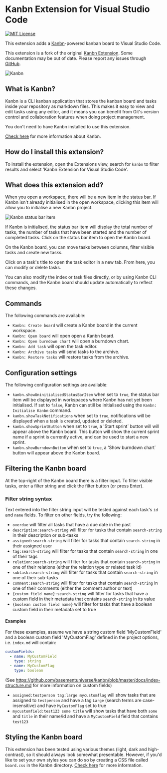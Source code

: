 # Kanbn Extension for Visual Studio Code

[![MIT License](https://img.shields.io/github/license/basementuniverse/vscode-kanbn?color=orange)](https://opensource.org/licenses/MIT)

This extension adds a [Kanbn](https://github.com/samgiz/kanbn)-powered kanban board to Visual Studio Code.

This extension is a fork of the original [Kanbn Extension](https://github.com/basementuniverse/vscode-kanbn). Some documentation may be out of date. Please report any issues through [GitHub](https://github.com/samgiz/vscode-kanbn/issues/new).

![Kanbn](docs/preview.gif "Kanbn")

## What is Kanbn?

Kanbn is a CLI kanban application that stores the kanban board and tasks inside your repository as markdown files. This makes it easy to view and edit tasks using any editor, and it means you can benefit from Git's version control and collaboration features when doing project management.

You don't need to have Kanbn installed to use this extension.

[Check here](https://www.npmjs.com/package/@basementuniverse/kanbn) for more information about Kanbn.

## How do I install this extension?

To install the extension, open the Extensions view, search for `kanbn` to filter results and select 'Kanbn Extension for Visual Studio Code'.

## What does this extension add?

When you open a workspace, there will be a new item in the status bar. If Kanbn isn't already initialised in the open workspace, clicking this item will allow you to initialise a new Kanbn project.

![Kanbn status bar item](docs/status-bar-item.png "Kanbn status bar item")

If Kanbn is initialised, the status bar item will display the total number of tasks, the number of tasks that have been started and the number of completed tasks. Click on the status bar item to open the Kanbn board.

On the Kanbn board, you can move tasks between columns, filter visible tasks and create new tasks.

Click on a task's title to open the task editor in a new tab. From here, you can modify or delete tasks.

You can also modify the index or task files directly, or by using Kanbn CLI commands, and the Kanbn board should update automatically to reflect these changes.

## Commands

The following commands are available:

- `Kanbn: Create board` will create a Kanbn board in the current workspace.
- `Kanbn: Open board` will open open a Kanbn board.
- `Kanbn: Open burndown chart` will open a burndown chart.
- `Kanbn: Add task` will open the task editor.
- `Kanbn: Archive tasks` will send tasks to the archive.
- `Kanbn: Restore tasks` will restore tasks from the archive.

## Configuration settings

The following configuration settings are available:

- `kanbn.showUninitialisedStatusBarItem` when set to `true`, the status bar item will be displayed in workspaces where Kanbn has not yet been initialised. If set to `false`, Kanbn can still be initialised using the `Kanbn: Initialise Kanbn` command.
- `kanbn.showTaskNotifications` when set to `true`, notifications will be displayed when a task is created, updated or deleted.
- `kanbn.showSprintButton` when set to `true`, a 'Start sprint` button will will appear above the Kanbn board. This button will show the current sprint name if a sprint is currently active, and can be used to start a new sprint.
- `kanbn.showBurndownButton` when set to `true`, a 'Show burndown chart` button will appear above the Kanbn board.

## Filtering the Kanbn board

At the top-right of the Kanbn board there is a filter input. To filter visible tasks, enter a filter string and click the filter button (or press Enter).

### Filter string syntax

Text entered into the filter string input will be tested against each task's `id` and `name` fields. To filter on other fields, try the following:

- `overdue` will filter all tasks that have a due date in the past
- `description:search-string` will filter for tasks that contain `search-string` in their description or sub-tasks
- `assigned:search-string` will filter for tasks that contain `search-string` in their assigned user
- `tag:search-string` will filter for tasks that contain `search-string` in one of their tags
- `relation:search-string` will filter for tasks that contain `search-string` in one of their relations (either the relation type or related task id)
- `subtask:search-string` will filter for tasks that contain `search-string` in one of their sub-tasks
- `comment:search-string` will filter for tasks that contain `search-string` in one of their comments (either the comment author or text)
- `{custom field name}:search-string` will filter for tasks that have a custom field in their metadata that contains `search-string` in its value
- `{boolean custom field name}` will filter for tasks that have a boolean custom field in their metadata set to true

#### Examples

For these examples, assume we have a string custom field 'MyCustomField' and a boolean custom field 'MyCustomFlag' defined in the project options, i.e. `index.md` will contain:
```yaml
customFields:
  - name: MyCustomField
    type: string
  - name: MyCustomFlag
    type: boolean
```

(See https://github.com/basementuniverse/kanbn/blob/master/docs/index-structure.md for more information on custom fields)

- `assigned:testperson tag:large mycustomflag` will show tasks that are assigned to `testperson` and have a tag `Large` (search terms are case-insensitive) and have `MyCustomFlag` set to true
- `mycustomfield:test123 some title` will show tasks that have both `some` and `title` in their name/id and have a `MyCustomField` field that contains `test123`

## Styling the Kanbn board

This extension has been tested using various themes (light, dark and high-contrast), so it should always look somewhat presentable. However, if you'd like to set your own styles you can do so by creating a CSS file called `board.css` in the Kanbn directory. [Check here](docs/styles.md) for more information.
